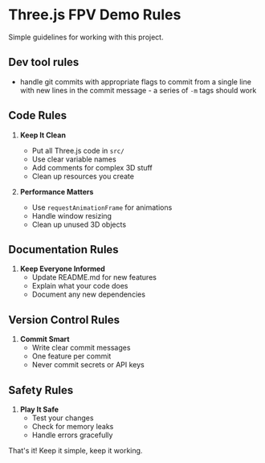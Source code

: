 # Three.js FPV Demo Rules

Simple guidelines for working with this project.

## Dev tool rules
* handle git commits with appropriate flags to commit from a single line with new lines in the commit message - a series of `-m` tags should work

## Code Rules

1. **Keep It Clean**
   - Put all Three.js code in `src/`
   - Use clear variable names
   - Add comments for complex 3D stuff
   - Clean up resources you create

2. **Performance Matters**
   - Use `requestAnimationFrame` for animations
   - Handle window resizing
   - Clean up unused 3D objects

## Documentation Rules

1. **Keep Everyone Informed**
   - Update README.md for new features
   - Explain what your code does
   - Document any new dependencies

## Version Control Rules

1. **Commit Smart**
   - Write clear commit messages
   - One feature per commit
   - Never commit secrets or API keys

## Safety Rules

1. **Play It Safe**
   - Test your changes
   - Check for memory leaks
   - Handle errors gracefully

That's it! Keep it simple, keep it working. 